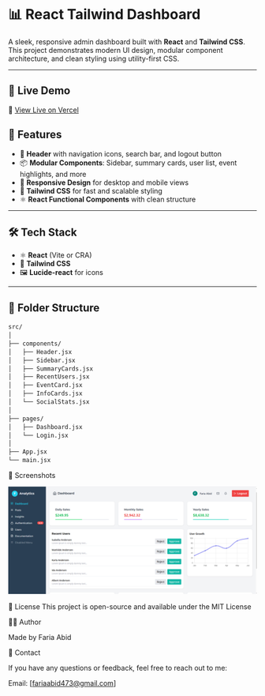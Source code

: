 # 📊 React Tailwind Dashboard

A sleek, responsive admin dashboard built with **React** and **Tailwind CSS**. This project demonstrates modern UI design, modular component architecture, and clean styling using utility-first CSS.

---

## 🚀 Live Demo

🔗 [View Live on Vercel](https://react-dashboard-ui-theta.vercel.app/)
 

## 🚀 Features

- 🧭 **Header** with navigation icons, search bar, and logout button
- 📦 **Modular Components**: Sidebar, summary cards, user list, event highlights, and more
- 📱 **Responsive Design** for desktop and mobile views
- 🎨 **Tailwind CSS** for fast and scalable styling
- ⚛️ **React Functional Components** with clean structure

---

## 🛠️ Tech Stack

- ⚛️ **React** (Vite or CRA)
- 🎨 **Tailwind CSS**
- 🖼️ **Lucide-react** for icons

---
## 📁 Folder Structure

```bash
src/
│
├── components/
│   ├── Header.jsx
│   ├── Sidebar.jsx
│   ├── SummaryCards.jsx
│   ├── RecentUsers.jsx
│   ├── EventCard.jsx
│   ├── InfoCards.jsx
│   └── SocialStats.jsx
│
├── pages/
│   ├── Dashboard.jsx
│   └── Login.jsx
│
├── App.jsx
└── main.jsx
```
📸 Screenshots

  ![App Screenshot](src/assets/images/dashboard.png)

📑 License
This project is open-source and available under the MIT License


🙋‍♀️ Author

 Made by Faria Abid
 
 💬 Contact

If you have any questions or feedback, feel free to reach out to me:

Email: [fariaabid473@gmail.com]